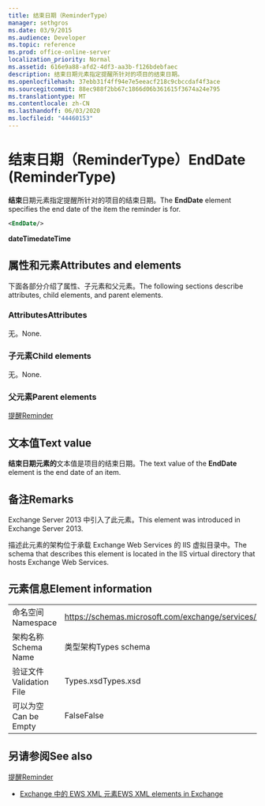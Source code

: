 ```yaml
---
title: 结束日期（ReminderType）
manager: sethgros
ms.date: 03/9/2015
ms.audience: Developer
ms.topic: reference
ms.prod: office-online-server
localization_priority: Normal
ms.assetid: 616e9a88-afd2-4df3-aa3b-f126bdebfaec
description: 结束日期元素指定提醒所针对的项目的结束日期。
ms.openlocfilehash: 37ebb31f4ff94e7e5eeacf218c9cbccdaf4f3ace
ms.sourcegitcommit: 88ec988f2bb67c1866d06b361615f3674a24e795
ms.translationtype: MT
ms.contentlocale: zh-CN
ms.lasthandoff: 06/03/2020
ms.locfileid: "44460153"
---
```

# <a name="enddate-remindertype"></a><span data-ttu-id="bcf80-103">结束日期（ReminderType）</span><span class="sxs-lookup"><span data-stu-id="bcf80-103">EndDate (ReminderType)</span></span>

<span data-ttu-id="bcf80-104">**结束**日期元素指定提醒所针对的项目的结束日期。</span><span class="sxs-lookup"><span data-stu-id="bcf80-104">The **EndDate** element specifies the end date of the item the reminder is for.</span></span> 
  
```XML
<EndDate/>
```

 <span data-ttu-id="bcf80-105">**dateTime**</span><span class="sxs-lookup"><span data-stu-id="bcf80-105">**dateTime**</span></span>
## <a name="attributes-and-elements"></a><span data-ttu-id="bcf80-106">属性和元素</span><span class="sxs-lookup"><span data-stu-id="bcf80-106">Attributes and elements</span></span>

<span data-ttu-id="bcf80-107">下面各部分介绍了属性、子元素和父元素。</span><span class="sxs-lookup"><span data-stu-id="bcf80-107">The following sections describe attributes, child elements, and parent elements.</span></span>
  
### <a name="attributes"></a><span data-ttu-id="bcf80-108">Attributes</span><span class="sxs-lookup"><span data-stu-id="bcf80-108">Attributes</span></span>

<span data-ttu-id="bcf80-109">无。</span><span class="sxs-lookup"><span data-stu-id="bcf80-109">None.</span></span>
  
### <a name="child-elements"></a><span data-ttu-id="bcf80-110">子元素</span><span class="sxs-lookup"><span data-stu-id="bcf80-110">Child elements</span></span>

<span data-ttu-id="bcf80-111">无。</span><span class="sxs-lookup"><span data-stu-id="bcf80-111">None.</span></span>
  
### <a name="parent-elements"></a><span data-ttu-id="bcf80-112">父元素</span><span class="sxs-lookup"><span data-stu-id="bcf80-112">Parent elements</span></span>

[<span data-ttu-id="bcf80-113">提醒</span><span class="sxs-lookup"><span data-stu-id="bcf80-113">Reminder</span></span>](reminder.md)
  
## <a name="text-value"></a><span data-ttu-id="bcf80-114">文本值</span><span class="sxs-lookup"><span data-stu-id="bcf80-114">Text value</span></span>

<span data-ttu-id="bcf80-115">**结束日期元素的**文本值是项目的结束日期。</span><span class="sxs-lookup"><span data-stu-id="bcf80-115">The text value of the **EndDate** element is the end date of an item.</span></span> 
  
## <a name="remarks"></a><span data-ttu-id="bcf80-116">备注</span><span class="sxs-lookup"><span data-stu-id="bcf80-116">Remarks</span></span>

<span data-ttu-id="bcf80-117">Exchange Server 2013 中引入了此元素。</span><span class="sxs-lookup"><span data-stu-id="bcf80-117">This element was introduced in Exchange Server 2013.</span></span>
  
<span data-ttu-id="bcf80-118">描述此元素的架构位于承载 Exchange Web Services 的 IIS 虚拟目录中。</span><span class="sxs-lookup"><span data-stu-id="bcf80-118">The schema that describes this element is located in the IIS virtual directory that hosts Exchange Web Services.</span></span>
  
## <a name="element-information"></a><span data-ttu-id="bcf80-119">元素信息</span><span class="sxs-lookup"><span data-stu-id="bcf80-119">Element information</span></span>

|||
|:-----|:-----|
|<span data-ttu-id="bcf80-120">命名空间</span><span class="sxs-lookup"><span data-stu-id="bcf80-120">Namespace</span></span>  <br/> |https://schemas.microsoft.com/exchange/services/2006/types  <br/> |
|<span data-ttu-id="bcf80-121">架构名称</span><span class="sxs-lookup"><span data-stu-id="bcf80-121">Schema Name</span></span>  <br/> |<span data-ttu-id="bcf80-122">类型架构</span><span class="sxs-lookup"><span data-stu-id="bcf80-122">Types schema</span></span>  <br/> |
|<span data-ttu-id="bcf80-123">验证文件</span><span class="sxs-lookup"><span data-stu-id="bcf80-123">Validation File</span></span>  <br/> |<span data-ttu-id="bcf80-124">Types.xsd</span><span class="sxs-lookup"><span data-stu-id="bcf80-124">Types.xsd</span></span>  <br/> |
|<span data-ttu-id="bcf80-125">可以为空</span><span class="sxs-lookup"><span data-stu-id="bcf80-125">Can be Empty</span></span>  <br/> |<span data-ttu-id="bcf80-126">False</span><span class="sxs-lookup"><span data-stu-id="bcf80-126">False</span></span>  <br/> |
   
## <a name="see-also"></a><span data-ttu-id="bcf80-127">另请参阅</span><span class="sxs-lookup"><span data-stu-id="bcf80-127">See also</span></span>



[<span data-ttu-id="bcf80-128">提醒</span><span class="sxs-lookup"><span data-stu-id="bcf80-128">Reminder</span></span>](reminder.md)


- [<span data-ttu-id="bcf80-129">Exchange 中的 EWS XML 元素</span><span class="sxs-lookup"><span data-stu-id="bcf80-129">EWS XML elements in Exchange</span></span>](ews-xml-elements-in-exchange.md)

